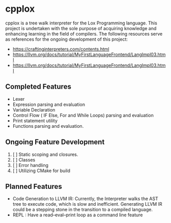 # cpplox
cpplox is a tree walk interpreter for the Lox Programming language. This project is undertaken with the sole purpose of acquiring knowledge and enhancing learning in the field of compilers. The following resources serve as references for the ongoing development of this project:
- https://craftinginterpreters.com/contents.html
- https://llvm.org/docs/tutorial/MyFirstLanguageFrontend/LangImpl03.html
- https://llvm.org/docs/tutorial/MyFirstLanguageFrontend/LangImpl03.html




## Completed Features

- Lexer
- Expression parsing and evaluation
- Variable Declaration
- Control Flow ( IF Else, For and While Loops) parsing and evaluation
- Print statement utility
- Functions parsing and evaluation.

## Ongoing Feature Development

1. [ ] Static scoping and closures.
2. [ ] Classes 
3. [ ] Error handling 
4. [ ] Utilizing CMake for build 



## Planned Features


- Code Generation to LLVM IR: Currently, the Interpreter walks the AST tree to execute code, which is slow and inefficient. Generating LLVM IR could be a stepping stone in the transition to a compiled language.
- REPL : Have a read–eval–print loop as a command line feature  

